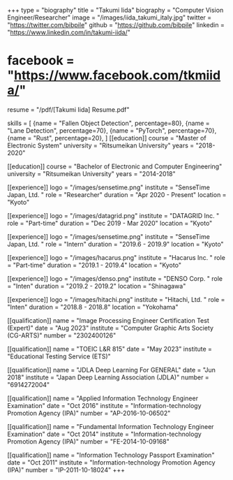 +++
type = "biography"
title = "Takumi Iida"
biography = "Computer Vision Engineer/Researcher"
image = "/images/iida_takumi_italy.jpg"
twitter = "https://twitter.com/bibpile"
github = "https://github.com/bibpile"
linkedin = "https://www.linkedin.com/in/takumi-iida/"
# facebook = "https://www.facebook.com/tkmiida/"
resume = "/pdf/[Takumi Iida] Resume.pdf"

skills = [
    {name = "Fallen Object Detection", percentage=80},
    {name = "Lane Detection", percentage=70},
    {name = "PyTorch", percentage=70},
    {name = "Rust", percentage=20},
]
[[education]]
course = "Master of Electronic System"
university = "Ritsumeikan University"
years = "2018-2020"

[[education]]
course = "Bachelor of Electronic and Computer Engineering"
university = "Ritsumeikan University"
years = "2014-2018"

[[experience]]
logo = "/images/sensetime.png"
institute = "SenseTime Japan, Ltd. "
role = "Researcher"
duration = "Apr 2020 - Present"
location = "Kyoto"

[[experience]]
logo = "/images/datagrid.png"
institute = "DATAGRID Inc. "
role = "Part-time"
duration = "Dec 2019 - Mar 2020"
location = "Kyoto"

[[experience]]
logo = "/images/sensetime.png"
institute = "SenseTime Japan, Ltd. "
role = "Intern"
duration = "2019.6 - 2019.9"
location = "Kyoto"

[[experience]]
logo = "/images/hacarus.png"
institute = "Hacarus Inc. "
role = "Part-time"
duration = "2019.1 - 2019.4"
location = "Kyoto"

[[experience]]
logo = "/images/denso.png"
institute = "DENSO Corp. "
role = "Inten"
duration = "2019.2 - 2019.2"
location = "Shinagawa"

[[experience]]
logo = "/images/hitachi.png"
institute = "Hitachi, Ltd. "
role = "Inten"
duration = "2018.8 - 2018.8"
location = "Yokohama"

[[qualification]]
name = "Image Processing Engineer Certification Test (Expert)"
date = "Aug 2023"
institute = "Computer Graphic Arts Society (CG-ARTS)"
number = "2302400126"

[[qualification]]
name = "TOEIC L&R 815"
date = "May 2023"
institute = "Educational Testing Service (ETS)"

[[qualification]]
name = "JDLA Deep Learning For GENERAL"
date = "Jun 2018"
institute = "Japan Deep Learning Association (JDLA)"
number = "6914272004"

[[qualification]]
name = "Applied Information Technology Engineer Examination"
date = "Oct 2016"
institute = "Information-technology Promotion Agency (IPA)"
number = "AP-2016-10-06502"

[[qualification]]
name = "Fundamental Information Technology Engineer Examination"
date = "Oct 2014"
institute = "Information-technology Promotion Agency (IPA)"
number = "FE-2014-10-09168"

[[qualification]]
name = "Information Technology Passport Examination"
date = "Oct 2011"
institute = "Information-technology Promotion Agency (IPA)"
number = "IP-2011-10-18024"
+++

